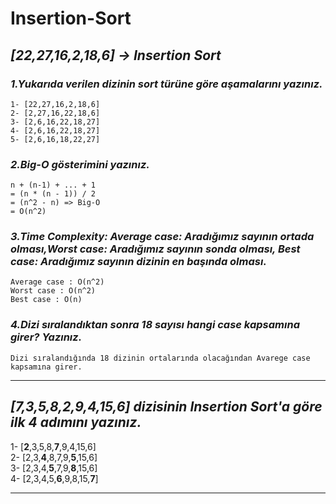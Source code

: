 # **Insertion-Sort**



## *[22,27,16,2,18,6] -> Insertion Sort*



###   *1.Yukarıda verilen dizinin sort türüne göre aşamalarını yazınız.* 

~~~
1- [22,27,16,2,18,6]  
2- [2,27,16,22,18,6]  
3- [2,6,16,22,18,27]  
4- [2,6,16,22,18,27]  
5- [2,6,16,18,22,27]
~~~  

### *2.Big-O gösterimini yazınız.*

~~~
n + (n-1) + ... + 1 
= (n * (n - 1)) / 2
= (n^2 - n) => Big-O 
= O(n^2)
~~~

### *3.Time Complexity: Average case: Aradığımız sayının ortada olması,Worst case: Aradığımız sayının sonda olması, Best case: Aradığımız sayının dizinin en başında olması.*

~~~
Average case : O(n^2)
Worst case : O(n^2)
Best case : O(n)
~~~

### *4.Dizi sıralandıktan sonra 18 sayısı hangi case kapsamına girer? Yazınız.* 

~~~
Dizi sıralandığında 18 dizinin ortalarında olacağından Avarege case kapsamına girer.
~~~

***

## ***[7,3,5,8,2,9,4,15,6] dizisinin Insertion Sort'a göre ilk 4 adımını yazınız.***


1- [**2**,3,5,8,**7**,9,4,15,6]  
2- [2,3,**4**,8,7,9,**5**,15,6]  
3- [2,3,4,**5**,7,9,**8**,15,6]  
4- [2,3,4,5,**6**,9,8,15,**7**]
***

